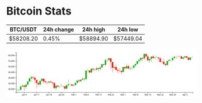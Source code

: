 # Bitcoin Stats

BTC/USDT|24h change|24h high|24h low|
|---|---|---|---|
|$58208.20|0.45%|$58894.90|$57449.04|

<img src="./chart.svg">

